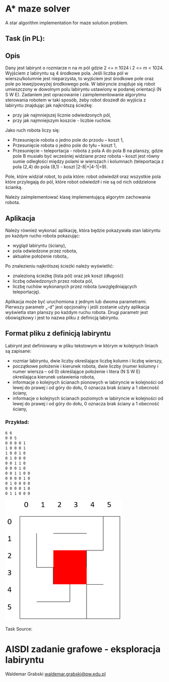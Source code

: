 # A* maze solver
A star algorithm implementation for maze solution problem.

## Task (in PL):

## Opis
Dany jest labirynt o rozmiarze n na m pól gdzie 2 <= n 1024 i  2 <= m < 1024. Wyjściem z labiryntu są 4 środkowe pola. Jeśli liczba pól w wierszu/kolumnie jest nieparzysta, to wyjściem jest środkowe pole oraz pole po lewej/powyżej środkowego pola.
W labiryncie znajduje się robot umieszczony w dowolnym polu labiryntu ustawiony w podanej orientacji (N S W E).
Zadaniem jest opracowanie i zaimplementowanie algorytmu sterowania robotem w taki sposób,
żeby robot doszedł do wyjścia z labiryntu znajdując jak najkrótszą ścieżkę:

* przy jak najmniejszej licznie odwiedzonych pól,
* przy jak najmniejszym koszcie - liczbie ruchów.

Jako ruch robota liczy się:
* Przesunięcie robota o jedno pole do przodu – koszt 1,
* Przesunięcie robota o jedno pole do tyłu – koszt 1,
* Przesunięcie – teleportacja -  robota z pola A do pola B na planszy, gdzie pole B musiało być wcześniej widziane przez robota – koszt jest równy sumie odległości między polami w wierszach i kolumnach (teleportacja z pola (2,4) do pola (8,1) - koszt |2-8|+|4-1|=9).
 
Pole, które widział robot, to pola które: robot odwiedził oraz wszystkie pola które przylegają do pól, które robot odwiedził i nie są od nich oddzielone ścianką.

Należy zaimplementować klasę implementującą algorytm zachowania robota.

## Aplikacja

Należy również wykonać aplikację, która będzie pokazywała stan labiryntu po każdym rucho robota pokazując:
* wygląd labiryntu (ściany),
* pola odwiedzone przez robota,
* aktualne położenie robota,.

Po znalezieniu najkrótszej ścieżki należy wyświetlić:
* znalezioną ścieżkę (lista pól) oraz jek koszt (długość)
* liczbę odwiedzonych przez robota pól,
* liczbę ruchów wykonanych przez robota (uwzględniających teleportację).


Aplikacja może być uruchomiona z jednym lub dwoma parametrami.
Pierwszy parametr „-d” jest opcjonalny i jeśli zostanie użyty aplikacja wyświetla stan planszy po każdym ruchu robota.
Drugi parametr jest obowiązkowy i jest to nazwa pliku z definicją labiryntu.

## Format pliku z definicją labiryntu
Labirynt jest definiowany w pliku tekstowym w którym w kolejnych liniach są zapisane:
* rozmiar labiryntu, dwie liczby określające liczbę kolumn i liczbę wierszy,
* początkowe położenie i kierunek robota, dwie liczby (numer kolumny i numer wiersza – od 0)
 określające położenie i litera (N S W E) określająca kierunek ustawienia robota,
* informacje o kolejnych ścianach pionowych w labiryncie w kolejności od lewej do prawej i od góry do dołu,
0 oznacza brak ściany a 1 obecność ściany,
* informacje o kolejnych ścianach poziomych w labiryncie w kolejności od lewej do prawej i od góry do dołu,
0 oznacza brak ściany a 1 obecność ściany,

### Przykład:
    6 6
    0 0 S
    0 0 0 0 1
    1 0 0 0 1
    1 0 0 1 0
    0 1 0 0 0
    0 0 1 1 0
    0 0 0 1 0
    0 0 1 1 0 0
    0 0 0 0 1 0
    0 1 0 0 0 0
    0 0 0 0 1 0
    0 1 1 0 0 0



 ![maze 6x6](maza_example_6x6.png)

Task Source:
# AISDI zadanie grafowe -  eksploracja labiryntu
Waldemar Grabski <waldemar.grabski@pw.edu.pl>
